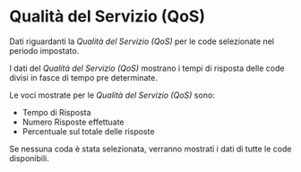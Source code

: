 # Qualità del Servizio (QoS)
 
Dati riguardanti la *Qualità del Servizio (QoS)* per le code 
selezionate nel periodo impostato. 
 
I dati del *Qualità del Servizio (QoS)* mostrano i tempi di risposta 
delle code divisi in fasce di tempo pre determinate.

Le voci mostrate per le *Qualità del Servizio (QoS)* sono: 
 
- Tempo di Risposta
- Numero Risposte effettuate
- Percentuale sul totale delle risposte

Se nessuna coda è stata selezionata, verranno mostrati i dati di tutte
le code disponibili.
